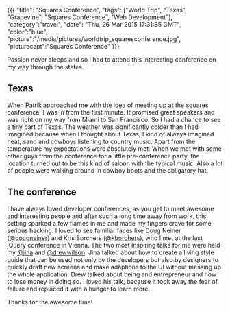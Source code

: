 {{{
  "title": "Squares Conference",
  "tags": ["World Trip", "Texas", "Grapevine", "Squares Conference", "Web Development"],
  "category":"travel",
  "date": "Thu, 26 Mar 2015 17:31:35 GMT",
  "color":"blue",
  "picture":"/media/pictures/worldtrip_squaresconference.jpg",
  "picturecapt":"Squares Conference"
}}}

Passion never sleeps and so I had to attend this interesting conference on my way through the states.
<!--more-->
## Texas
When Patrik approached me with the idea of meeting up at the squares conference, I was in from the first minute. It promised great
speakers and was right on my way from Miami to San Francisco. So I had a chance to see a tiny part of Texas.
The weather was significantly colder than I had imagined because when I thought about Texas, I kind of always imagined heat, sand
and cowboys listening to country music.
Apart from the temperature my expectations were absolutely met. When we met with some other guys from the conference for a little
pre-conference party, the location turned out to be this kind of saloon with the typical music. Also a lot of people were walking
around in cowboy boots and the obligatory hat.

## The conference
I have always loved developer conferences, as you get to meet awesome and interesting people and after such a long time away from
work, this setting sparked a few flames in me and made my fingers crave for some serious hacking. I loved to see familiar faces
like Doug Neiner ([@dougneiner](https://twitter.com/dougneiner)) and Kris Borchers ([@kborchers](https://twitter.com/kborchers)), who
I met at the last jQuery conference in Vienna.
The two most inspiring talks for me were held my [@jina](https://twitter.com/jina) and [@drewwilson](https://twitter.com/drewwilson).
Jina talked about how to create a living style guide that can be used not only by the developers but also by designers to quickly
draft new screens and make adaptions to the UI without messing up the whole application. Drew talked about being and entrepreneur
and how to lose money in doing so. I loved his talk, because it took away the fear of failure and replaced it with a hunger to
learn more.

Thanks for the awesome time!
